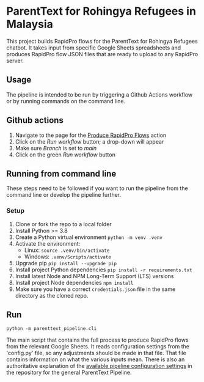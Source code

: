 # ParentText for Rohingya Refugees in Malaysia
This project builds RapidPro flows for the ParentText for Rohingya Refugees chatbot. It takes input from specific Google Sheets spreadsheets and produces RapidPro flow JSON files that are ready to upload to any RapidPro server.

## Usage

The pipeline is intended to be run by triggering a Github Actions workflow or by running commands on the command line.

## Github actions

1. Navigate to the page for the [Produce RapidPro Flows][2] action
2. Click on the _Run workflow_ button; a drop-down will appear
3. Make sure _Branch_ is set to _main_
4. Click on the green _Run workflow_ button

## Running from command line

These steps need to be followed if you want to run the pipeline from the command line or develop the pipeline further.

### Setup

1. Clone or fork the repo to a local folder
1. Install Python >= 3.8
1. Create a Python virtual environment `python -m venv .venv`
1. Activate the environment:
    - Linux: `source .venv/bin/activate`
    - Windows: `.venv/Scripts/activate`
1. Upgrade pip `pip install --upgrade pip`
1. Install project Python dependencies `pip install -r requirements.txt`
1. Install latest Node and NPM Long-Term Support (LTS) versions
1. Install project Node dependencies `npm install`
1. Make sure you have a correct `credentials.json` file in the same directory as the cloned repo.

## Run

```
python -m parenttext_pipeline.cli
```

The main script that contains the full process to produce RapidPro flows from the relevant Google Sheets. It reads configuration settings from the 'config.py' file, so any adjustments should be made in that file. That file contains information on what the various inputs mean. There is also an authoritative explanation of the [available pipeline configuration settings][1] in the repository for the general ParentText Pipeline.


[1]: https://github.com/IDEMSInternational/parenttext-pipeline/blob/main/docs/configuration.md
[2]: https://github.com/IDEMSInternational/parenttext-crisis/actions/workflows/main.yaml
